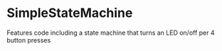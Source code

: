# SimpleStateMachine
Features code including a state machine that turns an LED on/off per 4 button presses
